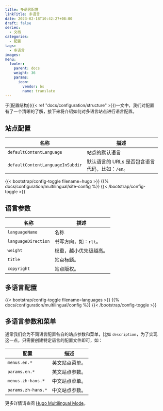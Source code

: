 ```yaml
---
title: 多语言配置
linkTitle: 多语言
date: 2023-02-18T10:42:27+08:00
draft: false
series:
  - 文档
categories:
  - 配置
tags:
  - 多语言
images:
menu:
  footer:
    parent: docs
    weight: 36
    params:
      icon:
        vendor: bs
        name: translate
---
```


于[配置结构]({{< ref "docs/configuration/structure" >}})一文中，我们对配置有了一个清晰的了解，接下来将介绍如何对多语言站点进行语言配置。

<!--more-->

## 站点配置

| 名称                             | 描述                                            |
| -------------------------------- | ----------------------------------------------- |
| `defaultContentLanguage`         | 站点的默认语言                                  |
| `defaultContentLanguageInSubdir` | 默认语言的 URLs 是否包含语言代码，比如：`/en`。 |

{{< bootstrap/config-toggle filename=hugo >}}
{{% docs/configuration/multilingual/site-config %}}
{{< /bootstrap/config-toggle >}}

## 语言参数

| 名称                | 描述                   |
| ------------------- | ---------------------- |
| `languageName`      | 名称                   |
| `languageDirection` | 书写方向，如：`rlt`。  |
| `weight`            | 权重，越小优先级越高。 |
| `title`             | 站点标题。             |
| `copyright`         | 站点版权。             |

## 多语言配置

{{< bootstrap/config-toggle filename=languages >}}
{{% docs/configuration/multilingual/config %}}
{{< /bootstrap/config-toggle >}}

## 多语言参数和菜单

通常我们会为不同语言配置各自的站点参数和菜单，比如 `description`，为了实现这一点，只需要创建特定语言的配置文件即可，如：

| 配置               | 描述                   |
| ------------------ | ---------------------- |
| `menus.en.*`       | 英文站点菜单。  |
| `params.en.*`      | 英文站点参数。 |
| `menus.zh-hans.*`  | 中文站点菜单。|
| `params.zh-hans.*` | 中文站点参数。|

更多详情请查阅 [Hugo Multilingual Mode](https://gohugo.io/content-management/multilingual/)。
